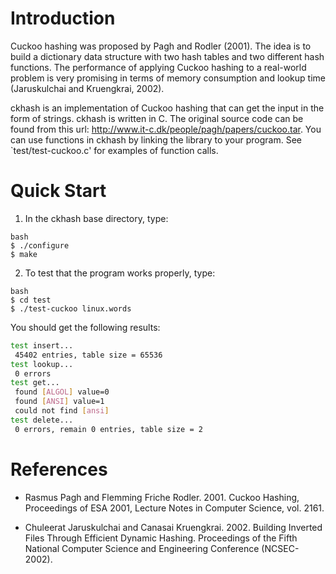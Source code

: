 # Introduction


Cuckoo hashing was proposed by Pagh and Rodler (2001). The idea is to build a dictionary data structure with two hash tables and two different hash functions. The performance of applying Cuckoo hashing to a real-world problem is very
promising in terms of memory consumption and lookup time (Jaruskulchai and Kruengkrai, 2002).

ckhash is an implementation of Cuckoo hashing that can get the input in the form of strings. ckhash is written in C. The original source code can be found from this url: http://www.it-c.dk/people/pagh/papers/cuckoo.tar. You can use functions in ckhash by linking the library to your program. See `test/test-cuckoo.c' for examples of function calls.


# Quick Start

1. In the ckhash base directory, type:
```
bash
$ ./configure
$ make
```

2. To test that the program works properly, type:
```
bash
$ cd test
$ ./test-cuckoo linux.words
```

You should get the following results:
```bash
test insert...
 45402 entries, table size = 65536
test lookup...
 0 errors
test get...
 found [ALGOL] value=0
 found [ANSI] value=1
 could not find [ansi]
test delete...
 0 errors, remain 0 entries, table size = 2
```

# References

* Rasmus Pagh and Flemming Friche Rodler. 2001. Cuckoo Hashing, Proceedings of ESA 2001, Lecture Notes in Computer Science, vol. 2161.

* Chuleerat Jaruskulchai and Canasai Kruengkrai. 2002. Building Inverted Files Through Efficient Dynamic Hashing. Proceedings of the Fifth National Computer Science and Engineering Conference (NCSEC-2002).
